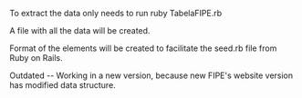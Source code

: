 To extract the data only needs to run
  ruby TabelaFIPE.rb

A file with all the data will be created.

Format of the elements will be created to facilitate the seed.rb file from Ruby on Rails.  

Outdated -- Working in a new version, because new FIPE's website version has modified data structure.

